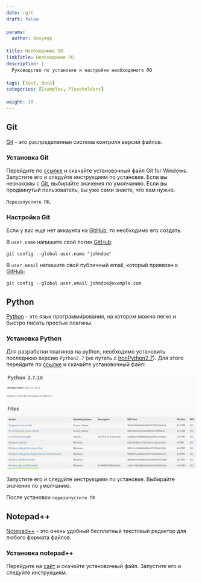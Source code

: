 ```yaml
---
date: :git
draft: false

params:
  author: dosymep
  
title: Необходимое ПО
linkTitle: Необходимое ПО
description: |
  Руководство по установке и настройке необходимого ПО

tags: [test, docs]
categories: [Examples, Placeholders]

weight: 10
---
```


## Git

[Git](https://git-scm.com/) - это распределенная система контроля версий файлов.

### Установка Git

Перейдите по [ссылке](https://git-scm.com/downloads/win) и скачайте установочный файл Git for Windows.
Запустите его и следуйте инструкциям по установке. Если вы незнакомы с [Git](https://git-scm.com/), выбирайте значения по умолчанию.
Если вы продвинутый пользователь, вы уже сами знаете, что вам нужно.

`Перезапустите ПК`.

### Настройка Git

Если у вас еще нет аккаунта на [GitHub](https://github.com/), то необходимо его создать.

В ```user.name``` напишите свой логин [GitHub](https://github.com/):

```
git config --global user.name "johndoe"
```

В ```user.email``` напишите свой публичный email, который привязан к [GitHub](https://github.com/):

```
git config --global user.email johndoe@example.com
```

## Python

[Python](https://www.python.org/) - это язык программирования, на котором можно легко и быстро писать простые плагины.

### Установка Python

Для разработки плагинов на python, необходимо установить последнюю версию `Python2.7` (не путать с [IronPython2.7](https://ironpython.net/)).
Для этого перейдите по [ссылке](https://www.python.org/downloads/release/python-2718/) и скачайте установочный файл:

<img src="python-setup-page-1.png" width="700"/>

Запустите его и следуйте инструкциям по установке. Выбирайте значения по умолчанию.

После установки `перезапустите ПК`

## Notepad++

[Notepad++](https://notepad-plus-plus.org/) - это очень удобный бесплатный текстовый редактор для любого формата файлов.

### Установка notepad++

Перейдите на [сайт](https://notepad-plus-plus.org/downloads/) и скачайте установочный файл. Запустите его и следуйте инструкциям.


